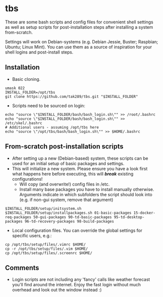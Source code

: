 # tbs
These are some bash scripts and config files for convenient shell settings as well as setup scripts for post-installation steps after installing a system from-scratch.

Settings will work on Debian-systems (e.g. Debian Jessie, Buster; Raspbian; Ubuntu; Linux Mint). You can use them as a source of inspiration for your shell logins and post-install steps.

## Installation

- Basic cloning.
```
umask 022
INSTALL_FOLDER=/opt/tbs
git clone https://github.com/tak289/tbs.git "$INSTALL_FOLDER"
```

- Scripts need to be sourced on login:
```
echo "source \"$INSTALL_FOLDER/bash/bash_login.sh\"" >> /root/.bashrc
echo "source \"$INSTALL_FOLDER/bash/bash_login.sh\"" >> /etc/skel/.bashrc
# Additional users - assuming /opt/tbs here
echo "source \"/opt/tbs/bash/bash_login.sh\"" >> $HOME/.bashrc
```

## From-scratch post-installation scripts

- After setting up a new (Debian-based) system, these scripts can be used for an initial setup of basic packages and settings.
- This will initialize a new system. Please ensure you have a look first what happens here before executing, this will _**break**_ existing configurations!
  - Will copy (and overwrite!) config files in /etc.
  - Install many base packages you have to install manually otherwise. Arguments indicate in which subfolders the script should look into (e.g. if non-gui system, remove that argument)
```
$INSTALL_FOLDER/setup/initsystem.sh
$INSTALL_FOLDER/setup/installpackages.sh 01-basic-packages 15-docker-req-packages 50-gui-packages 90-td-basic-packages 95-td-desktop-packages 96-td-recovery-packages 98-build-packages
```

- Local configuration files. You can override the global settings for specific users, e.g.:
```
cp /opt/tbs/setup/files/.vimrc $HOME/
cp -r /opt/tbs/setup/files/.vim $HOME/
cp /opt/tbs/setup/files/.screenrc $HOME/
```



## Comments

- Login scripts are not including any 'fancy' calls like weather forecast you'll find around the internet. Enjoy the fast login without much overhead and look out the window instead :)

